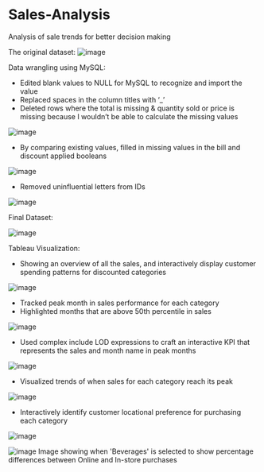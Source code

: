 # Sales-Analysis
Analysis of sale trends for better decision making

The original dataset:
![image](https://github.com/user-attachments/assets/a331d550-f683-4926-9aa3-91e990c700eb)

Data wrangling using MySQL:
- Edited blank values to NULL for MySQL to recognize and import the value
- Replaced spaces in the column titles with ‘_’
- Deleted rows where the total is missing & quantity sold or price is missing because I wouldn’t be able to calculate the missing values

![image](https://github.com/user-attachments/assets/bf221fef-f6c1-4a0c-8fd8-2bc2b8853df2)

- By comparing existing values, filled in missing values in the bill and discount applied booleans

![image](https://github.com/user-attachments/assets/47fe3b5a-40d3-407b-adbd-c99abad0ae52)

- Removed uninfluential letters from IDs

![image](https://github.com/user-attachments/assets/0858b562-0b82-46c1-a182-d4c35677bc96)

Final Dataset:

![image](https://github.com/user-attachments/assets/5e8d2ed2-a511-4c9f-99f1-25d13001d4eb)



Tableau Visualization:
- Showing an overview of all the sales, and interactively display customer spending patterns for discounted categories

![image](https://github.com/user-attachments/assets/450f60cf-9677-404d-84df-84d680687f9b)

- Tracked peak month in sales performance for each category
- Highlighted months that are above 50th percentile in sales

![image](https://github.com/user-attachments/assets/5a176f45-1d48-4d87-9b77-94a9212555c5)

- Used complex include LOD expressions to craft an interactive KPI that represents the sales and month name in peak months

![image](https://github.com/user-attachments/assets/2e03182b-4cd0-4d63-a546-ddddb9cd3db2)

- Visualized trends of when sales for each category reach its peak

![image](https://github.com/user-attachments/assets/e858ff81-3da7-42d5-8f79-80fa39c8cd2b)

- Interactively identify customer locational preference for purchasing each category

![image](https://github.com/user-attachments/assets/63145a12-cabf-474e-ac5d-d9f2f489c872)

![image](https://github.com/user-attachments/assets/4e8f3ed3-5b98-47ec-af13-33767ab4b787)
Image showing when 'Beverages' is selected to show percentage differences between Online and In-store purchases







